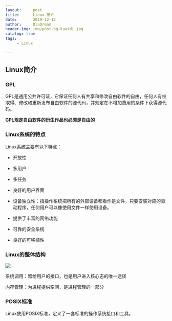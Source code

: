 ```yaml
---
layout:     post
title:      Linux-简介
date:       2019-12-12
author:     DlaDream
header-img: img/post-bg-kuaidi.jpg
catalog: true
tags:
     - Linux

---
```


## Linux简介

### GPL

   GPL是通用公共许可证，它保证任何人有共享和修改自由软件的自由，任何人有权取得、修改和重新发布自由软件的源代码，并规定在不增加费用的条件下获得源代码。

   **GPL规定自由软件的衍生作品也必须是自由的**

### Linux系统的特点

   Linux系统主要有以下特点：

- 开放性

- 多用户

- 多任务

- 良好的用户界面

- 设备独立性：指操作系统把所有的外部设备都看作是文件，只要安装对应的驱动程序，任何用户可以像使用文件一样使用设备。

- 提供了丰富的网络功能

- 可靠的安全系统

- 良好的可移植性

### Linux的整体结构

![](https://i.loli.net/2019/12/10/gxEBrkTj2uhmOWK.png)

系统调用：留给用户的接口，也是用户进入核心态的唯一途径

内存管理：为进程提供空间，是进程管理的一部分

### POSIX标准

   Linux使用POSIX标准，定义了一套标准的操作系统接口和工具。


















































































